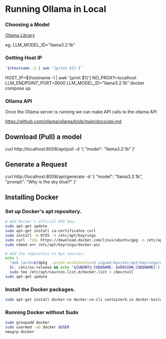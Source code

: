 # Running Ollama in Local


### Choosing a Model

[Ollama Library](https://ollama.com/library)

eg. LLM_MODEL_ID="llama3.2:1b"

### Getting Host IP

```sh
`$(hostname -I | awk '{print $1}')`
```

HOST_IP=$(hostname -I | awk '{print $1}') NO_PROXY=localhost LLM_ENDPOINT_PORT=9000 LLM_MODEL_ID="llama3.2:1b" docker compose up

### Ollama API

Once the Ollama server is running we can make API calls to the ollama API

https://github.com/ollama/ollama/blob/main/docs/api.md


## Download (Pull) a model

curl http://localhost:8008/api/pull -d '{
  "model": "llama3.2:1b"
}'

## Generate a Request

curl http://localhost:8008/api/generate -d '{
  "model": "llama3.2:1b",
  "prompt": "Why is the sky blue?"
}'

## Installing Docker 

### Set up Docker's apt repository.

```sh
# Add Docker's official GPG key:
sudo apt-get update
sudo apt-get install ca-certificates curl
sudo install -m 0755 -d /etc/apt/keyrings
sudo curl -fsSL https://download.docker.com/linux/ubuntu/gpg -o /etc/apt/keyrings/docker.asc
sudo chmod a+r /etc/apt/keyrings/docker.asc

# Add the repository to Apt sources:
echo \
  "deb [arch=$(dpkg --print-architecture) signed-by=/etc/apt/keyrings/docker.asc] https://download.docker.com/linux/ubuntu \
  $(. /etc/os-release && echo "${UBUNTU_CODENAME:-$VERSION_CODENAME}") stable" | \
  sudo tee /etc/apt/sources.list.d/docker.list > /dev/null
sudo apt-get update
```
### Install the Docker packages.

```sh
sudo apt-get install docker-ce docker-ce-cli containerd.io docker-buildx-plugin docker-compose-plugin
```
### Running Docker without Sudo

```sh
sudo groupadd docker
sudo usermod -aG docker $USER
newgrp docker
```